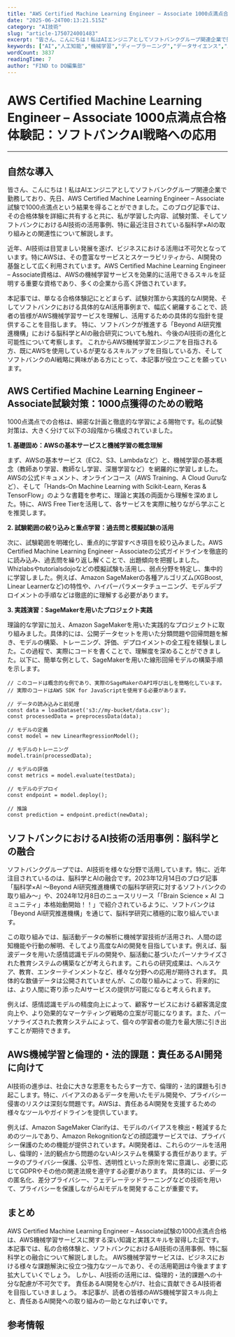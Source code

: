 ```yaml
---
title: "AWS Certified Machine Learning Engineer – Associate 1000点満点合格体験記：ソフトバンクAI戦略への応用"
date: "2025-06-24T00:13:21.515Z"
category: "AI技術"
slug: "article-1750724001483"
excerpt: "皆さん、こんにちは！私はAIエンジニアとしてソフトバンクグループ関連企業で勤務しており、先日、AWS Certified Machine Learning Engineer – Associate試験で1000点満点という結果を得ることができました。このブログ記事では、その合格体験を詳細に共有すると..."
keywords: ["AI","人工知能","機械学習","ディープラーニング","データサイエンス","AWS","Certified","Machine","Learning","Engineer"]
wordCount: 3837
readingTime: 7
author: "FIND to DO編集部"
---
```


# AWS Certified Machine Learning Engineer – Associate 1000点満点合格体験記：ソフトバンクAI戦略への応用

---

## 自然な導入

皆さん、こんにちは！私はAIエンジニアとしてソフトバンクグループ関連企業で勤務しており、先日、AWS Certified Machine Learning Engineer – Associate試験で1000点満点という結果を得ることができました。このブログ記事では、その合格体験を詳細に共有すると共に、私が学習した内容、試験対策、そしてソフトバンクにおけるAI技術の活用事例、特に最近注目されている脳科学×AIの取り組みとの関連性について解説します。  

近年、AI技術は目覚ましい発展を遂げ、ビジネスにおける活用は不可欠となっています。特にAWSは、その豊富なサービスとスケーラビリティから、AI開発の基盤として広く利用されています。AWS Certified Machine Learning Engineer – Associate資格は、AWSの機械学習サービスを効果的に活用できるスキルを証明する重要な資格であり、多くの企業から高く評価されています。

本記事では、単なる合格体験記にとどまらず、試験対策から実践的なAI開発、そしてソフトバンクにおける具体的なAI活用事例まで、幅広く網羅することで、読者の皆様がAWS機械学習サービスを理解し、活用するための具体的な指針を提供することを目指します。  特に、ソフトバンクが推進する「Beyond AI研究推進機構」における脳科学とAIの融合研究についても触れ、今後のAI技術の進化と可能性について考察します。  これからAWS機械学習エンジニアを目指される方、既にAWSを使用しているが更なるスキルアップを目指している方、そしてソフトバンクのAI戦略に興味がある方にとって、本記事が役立つことを願っています。


## AWS Certified Machine Learning Engineer – Associate試験対策：1000点獲得のための戦略

1000点満点での合格は、綿密な計画と徹底的な学習による賜物です。私の試験対策は、大きく分けて以下の3段階から構成されていました。

**1. 基礎固め：AWSの基本サービスと機械学習の概念理解**

まず、AWSの基本サービス（EC2、S3、Lambdaなど）と、機械学習の基本概念（教師あり学習、教師なし学習、深層学習など）を網羅的に学習しました。AWSの公式ドキュメント、オンラインコース（AWS Training、A Cloud Guruなど）、そして「Hands-On Machine Learning with Scikit-Learn, Keras & TensorFlow」のような書籍を参考に、理論と実践の両面から理解を深めました。特に、AWS Free Tierを活用して、各サービスを実際に触りながら学ぶことを推奨します。

**2. 試験範囲の絞り込みと重点学習：過去問と模擬試験の活用**

次に、試験範囲を明確化し、重点的に学習すべき項目を絞り込みました。AWS Certified Machine Learning Engineer – Associateの公式ガイドラインを徹底的に読み込み、過去問を繰り返し解くことで、出題傾向を把握しました。Whizlabsやtutorialsdojoなどの模擬試験も活用し、弱点分野を特定し、集中的に学習しました。例えば、Amazon SageMakerの各種アルゴリズム(XGBoost, Linear Learnerなど)の特性や、ハイパーパラメータチューニング、モデルデプロイメントの手順などは徹底的に理解する必要があります。

**3. 実践演習：SageMakerを用いたプロジェクト実践**

理論的な学習に加え、Amazon SageMakerを用いた実践的なプロジェクトに取り組みました。具体的には、公開データセットを用いた分類問題や回帰問題を解き、モデルの構築、トレーニング、評価、デプロイメントの全工程を経験しました。この過程で、実際にコードを書くことで、理解度を深めることができました。以下に、簡単な例として、SageMakerを用いた線形回帰モデルの構築手順を示します。

```
// このコードは概念的な例であり、実際のSageMakerのAPI呼び出しを簡略化しています。
// 実際のコードはAWS SDK for JavaScriptを使用する必要があります。

// データの読み込みと前処理
const data = loadDataset('s3://my-bucket/data.csv');
const processedData = preprocessData(data);

// モデルの定義
const model = new LinearRegressionModel();

// モデルのトレーニング
model.train(processedData);

// モデルの評価
const metrics = model.evaluate(testData);

// モデルのデプロイ
const endpoint = model.deploy();

// 推論
const prediction = endpoint.predict(newData);
```


## ソフトバンクにおけるAI技術の活用事例：脳科学との融合

ソフトバンクグループでは、AI技術を様々な分野で活用しています。特に、近年注目されているのは、脳科学とAIの融合です。2023年12月14日のブログ記事「脳科学×AI ～Beyond AI研究推進機構での脳科学研究に対するソフトバンクの取り組み～」や、2024年12月8日のニュースリリース「「Brain Science × AI コミュニティ」本格始動開始！！」で紹介されているように、ソフトバンクは「Beyond AI研究推進機構」を通じて、脳科学研究に積極的に取り組んでいます。

この取り組みでは、脳活動データの解析に機械学習技術が活用され、人間の認知機能や行動の解明、そしてより高度なAIの開発を目指しています。例えば、脳波データを用いた感情認識モデルの開発や、脳活動に基づいたパーソナライズされた教育システムの構築などが考えられます。これらの研究成果は、ヘルスケア、教育、エンターテインメントなど、様々な分野への応用が期待されます。  具体的な数値データは公開されていませんが、この取り組みによって、将来的には、より人間に寄り添ったAIサービスの提供が可能になると考えられます。

例えば、感情認識モデルの精度向上によって、顧客サービスにおける顧客満足度向上や、より効果的なマーケティング戦略の立案が可能になります。また、パーソナライズされた教育システムによって、個々の学習者の能力を最大限に引き出すことが期待できます。


##  AWS機械学習と倫理的・法的課題：責任あるAI開発に向けて

AI技術の進歩は、社会に大きな恩恵をもたらす一方で、倫理的・法的課題も引き起こします。特に、バイアスのあるデータを用いたモデル開発や、プライバシー侵害のリスクは深刻な問題です。AWSは、責任あるAI開発を支援するための様々なツールやガイドラインを提供しています。

例えば、Amazon SageMaker Clarifyは、モデルのバイアスを検出・軽減するためのツールであり、Amazon Rekognitionなどの顔認識サービスでは、プライバシー保護のための機能が提供されています。AI開発者は、これらのツールを活用し、倫理的・法的観点から問題のないAIシステムを構築する責任があります。データのプライバシー保護、公平性、透明性といった原則を常に意識し、必要に応じてGDPRやその他の関連法規を遵守する必要があります。  具体的には、データの匿名化、差分プライバシー、フェデレーテッドラーニングなどの技術を用いて、プライバシーを保護しながらAIモデルを開発することが重要です。


## まとめ

AWS Certified Machine Learning Engineer – Associate試験の1000点満点合格は、AWS機械学習サービスに関する深い知識と実践スキルを習得した証です。本記事では、私の合格体験と、ソフトバンクにおけるAI技術の活用事例、特に脳科学との融合について解説しました。  AWS機械学習サービスは、ビジネスにおける様々な課題解決に役立つ強力なツールであり、その活用範囲は今後ますます拡大していくでしょう。  しかし、AI技術の活用には、倫理的・法的課題への十分な配慮が不可欠です。  責任あるAI開発を心がけ、社会に貢献できるAI技術者を目指していきましょう。  本記事が、読者の皆様のAWS機械学習スキル向上と、責任あるAI開発への取り組みの一助となれば幸いです。


## 参考情報

